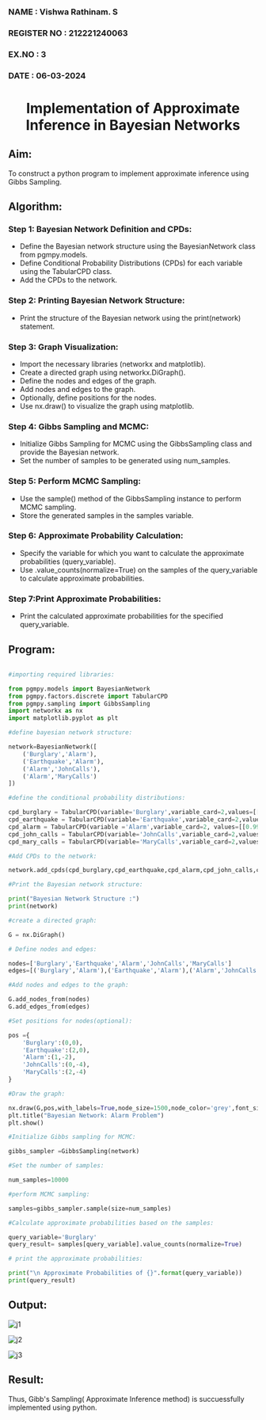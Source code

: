 <H3> NAME : Vishwa Rathinam. S </H3>
<H3> REGISTER NO : 212221240063 </H3>
<H3> EX.NO : 3 </H3>
<H3> DATE : 06-03-2024 </H3>
<H1 ALIGN =CENTER> Implementation of Approximate Inference in Bayesian Networks </H1>

## Aim: 

To construct a python program to implement approximate inference using Gibbs Sampling.</br>

## Algorithm:

### Step 1: Bayesian Network Definition and CPDs:<br>

<ul> <li>Define the Bayesian network structure using the BayesianNetwork class from pgmpy.models.</li>
<li>Define Conditional Probability Distributions (CPDs) for each variable using the TabularCPD class.</li>
<li>Add the CPDs to the network.</li></ul>
    
### Step 2: Printing Bayesian Network Structure:<br>

<ul><li>Print the structure of the Bayesian network using the print(network) statement.</li></ul>
    
### Step 3: Graph Visualization:<br>

<ul><li>Import the necessary libraries (networkx and matplotlib).</li>
<li>Create a directed graph using networkx.DiGraph().</li>
<li>Define the nodes and edges of the graph.</li>
<li>Add nodes and edges to the graph.</li>
<li>Optionally, define positions for the nodes.</li>
<li>Use nx.draw() to visualize the graph using matplotlib.</li></ul>
    
### Step 4: Gibbs Sampling and MCMC:<br>

<ul><li>Initialize Gibbs Sampling for MCMC using the GibbsSampling class and provide the Bayesian network.</li>
<li>Set the number of samples to be generated using num_samples.</li></ul>
    
### Step 5: Perform MCMC Sampling:<br>

<ul><li>Use the sample() method of the GibbsSampling instance to perform MCMC sampling.</li>
<li>Store the generated samples in the samples variable.</li></ul>
   
### Step 6: Approximate Probability Calculation:<br>

<ul><li>Specify the variable for which you want to calculate the approximate probabilities (query_variable).</li>
<li>Use .value_counts(normalize=True) on the samples of the query_variable to calculate approximate probabilities.</li></ul>
    
### Step 7:Print Approximate Probabilities:<br>

<ul><li>Print the calculated approximate probabilities for the specified query_variable.</li></ul>

## Program:

```python

#importing required libraries:

from pgmpy.models import BayesianNetwork
from pgmpy.factors.discrete import TabularCPD
from pgmpy.sampling import GibbsSampling
import networkx as nx
import matplotlib.pyplot as plt

#define bayesian network structure:

network=BayesianNetwork([
    ('Burglary','Alarm'),
    ('Earthquake','Alarm'),
    ('Alarm','JohnCalls'),
    ('Alarm','MaryCalls')
])

#define the conditional probability distributions:

cpd_burglary = TabularCPD(variable='Burglary',variable_card=2,values=[[0.999],[0.001]])
cpd_earthquake = TabularCPD(variable='Earthquake',variable_card=2,values=[[0.998],[0.002]])
cpd_alarm = TabularCPD(variable ='Alarm',variable_card=2, values=[[0.999, 0.71, 0.06, 0.05],[0.001, 0.29, 0.94, 0.95]],evidence=['Burglary','Earthquake'],evidence_card=[2,2])
cpd_john_calls = TabularCPD(variable='JohnCalls',variable_card=2,values=[[0.95,0.1],[0.05,0.9]],evidence=['Alarm'],evidence_card=[2])
cpd_mary_calls = TabularCPD(variable='MaryCalls',variable_card=2,values=[[0.99,0.3],[0.01,0.7]],evidence=['Alarm'],evidence_card=[2])

#Add CPDs to the network:

network.add_cpds(cpd_burglary,cpd_earthquake,cpd_alarm,cpd_john_calls,cpd_mary_calls)

#Print the Bayesian network structure:

print("Bayesian Network Structure :")
print(network)

#create a directed graph:

G = nx.DiGraph()

# Define nodes and edges:

nodes=['Burglary','Earthquake','Alarm','JohnCalls','MaryCalls']
edges=[('Burglary','Alarm'),('Earthquake','Alarm'),('Alarm','JohnCalls'),('Alarm','MaryCalls')]

#Add nodes and edges to the graph:

G.add_nodes_from(nodes)
G.add_edges_from(edges)

#Set positions for nodes(optional):

pos ={
    'Burglary':(0,0),
    'Earthquake':(2,0),
    'Alarm':(1,-2),
    'JohnCalls':(0,-4),
    'MaryCalls':(2,-4)
}

#Draw the graph:

nx.draw(G,pos,with_labels=True,node_size=1500,node_color='grey',font_size=10,font_weight='bold',arrowsize=20)
plt.title("Bayesian Network: Alarm Problem")
plt.show()

#Initialize Gibbs sampling for MCMC:

gibbs_sampler =GibbsSampling(network)

#Set the number of samples:

num_samples=10000

#perform MCMC sampling:

samples=gibbs_sampler.sample(size=num_samples)

#Calculate approximate probabilities based on the samples:

query_variable='Burglary'
query_result= samples[query_variable].value_counts(normalize=True)

# print the approximate probabilities:

print("\n Approximate Probabilities of {}".format(query_variable))
print(query_result)

```

## Output:
![j1](https://github.com/Vishwarathinam/Ex-3--AAI/assets/95266350/4ab50d12-96d5-407e-99f6-fb8f02d5e98d)

![j2](https://github.com/Vishwarathinam/Ex-3--AAI/assets/95266350/af648ec1-6b3c-4ade-a314-798ea37e6484)

![j3](https://github.com/Vishwarathinam/Ex-3--AAI/assets/95266350/793c703b-588b-451d-a3c9-925717a73310)


## Result:

Thus, Gibb's Sampling( Approximate Inference method) is succuessfully implemented using python.

